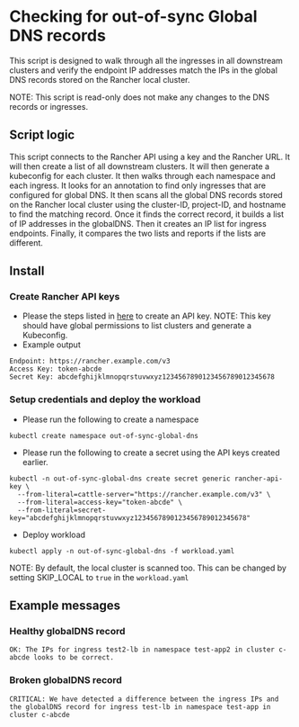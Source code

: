 # Checking for out-of-sync Global DNS records
This script is designed to walk through all the ingresses in all downstream clusters and verify the endpoint IP addresses match the IPs in the global DNS records stored on the Rancher local cluster.

NOTE: This script is read-only does not make any changes to the DNS records or ingresses.

## Script logic
This script connects to the Rancher API using a key and the Rancher URL. It will then create a list of all downstream clusters. It will then generate a kubeconfig for each cluster. It then walks through each namespace and each ingress. It looks for an annotation to find only ingresses that are configured for global DNS. It then scans all the global DNS records stored on the Rancher local cluster using the cluster-ID, project-ID, and hostname to find the matching record. Once it finds the correct record, it builds a list of IP addresses in the globalDNS. Then it creates an IP list for ingress endpoints. Finally, it compares the two lists and reports if the lists are different.

## Install

### Create Rancher API keys
- Please the steps listed in [here](https://rancher.com/docs/rancher/v2.x/en/user-settings/api-keys/#creating-an-api-key) to create an API key.
  NOTE: This key should have global permissions to list clusters and generate a Kubeconfig.
- Example output
```
Endpoint: https://rancher.example.com/v3
Access Key: token-abcde
Secret Key: abcdefghijklmnopqrstuvwxyz1234567890123456789012345678
```

### Setup credentials and deploy the workload
- Please run the following to create a namespace
```
kubectl create namespace out-of-sync-global-dns
```

- Please run the following to create a secret using the API keys created earlier.
```
kubectl -n out-of-sync-global-dns create secret generic rancher-api-key \
  --from-literal=cattle-server="https://rancher.example.com/v3" \
  --from-literal=access-key="token-abcde" \
  --from-literal=secret-key="abcdefghijklmnopqrstuvwxyz1234567890123456789012345678"
```

- Deploy workload
```
kubectl apply -n out-of-sync-global-dns -f workload.yaml
```

NOTE: By default, the local cluster is scanned too. This can be changed by setting SKIP_LOCAL to `true` in the `workload.yaml`

## Example messages

### Healthy globalDNS record
```
OK: The IPs for ingress test2-lb in namespace test-app2 in cluster c-abcde looks to be correct.
```

### Broken globalDNS record
```
CRITICAL: We have detected a difference between the ingress IPs and the globalDNS record for ingress test-lb in namespace test-app in cluster c-abcde
```
